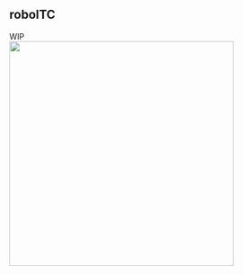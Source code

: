 ## roboITC

WIP  
<img src="https://m.media-amazon.com/images/I/71uYI1BZTUS._AC_UF1000,1000_QL80_.jpg" width="400"> 






